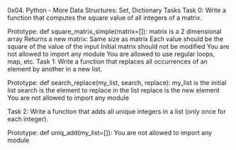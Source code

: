 0x04. Python - More Data Structures: Set, Dictionary
Tasks
Task 0:
	Write a function that computes the square value of all integers of a matrix.

Prototype: def square_matrix_simple(matrix=[]):
matrix is a 2 dimensional array
Returns a new matrix:
Same size as matrix
Each value should be the square of the value of the input
Initial matrix should not be modified
You are not allowed to import any module
You are allowed to use regular loops, map, etc.
Task 1:	
	Write a function that replaces all occurrences of an element by another in a new list.

Prototype: def search_replace(my_list, search, replace):
my_list is the initial list
search is the element to replace in the list
replace is the new element
You are not allowed to import any module

Task 2:
	Write a function that adds all unique integers in a list (only once for each integer).

Prototype: def uniq_add(my_list=[]):
You are not allowed to import any module

